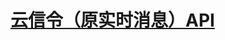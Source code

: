 # [云信令（原实时消息）API](https://docportal.shengwang.cn/cn/Real-time-Messaging/landing-page?platform=Linux)